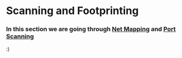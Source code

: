 # Scanning and Footprinting

### In this section we are going through [Net Mapping](/General/Scanning%20&%20Footprinting/netMap.md) and [Port Scanning](/General/Scanning%20&%20Footprinting/portScan.md)

:)